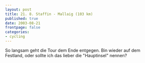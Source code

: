```yaml
---
layout: post
title: 21. 8. Staffin - Mallaig (103 km)
published: true
date: 2003-08-21
frontpage: false 
categories: 
- cycling
---
```

So langsam geht die Tour dem Ende entgegen. Bin wieder auf dem Festland, oder sollte ich das lieber die "Hauptinsel" nennen?
